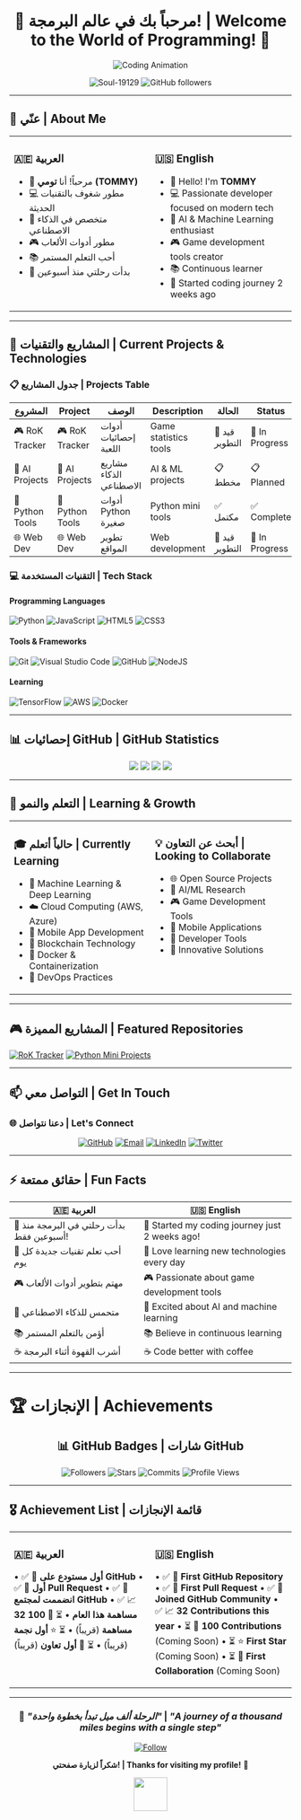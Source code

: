 <div align="center">

# 👋 مرحباً بك في عالم البرمجة! | Welcome to the World of Programming! 🌟

![Coding Animation](https://media.giphy.com/media/qgQUggAC3Pfv687qPC/giphy.gif)

<p align="center">
  <img src="https://komarev.com/ghpvc/?username=Soul-19129&label=Profile%20views&color=0e75b6&style=flat" alt="Soul-19129" />
  <img src="https://img.shields.io/github/followers/Soul-19129?label=Followers&style=social" alt="GitHub followers" />
</p>

</div>

---

## 🎯 عنّي | About Me

<table>
<tr>
<td valign="top" width="50%">

### 🇦🇪 العربية

- 👋 مرحباً! أنا **تومي (TOMMY)**
- 💻 مطور شغوف بالتقنيات الحديثة
- 🤖 متخصص في الذكاء الاصطناعي
- 🎮 مطور أدوات الألعاب
- 📚 أحب التعلم المستمر
- 🌟 بدأت رحلتي منذ أسبوعين

</td>
<td valign="top" width="50%">

### 🇺🇸 English

- 👋 Hello! I'm **TOMMY**
- 💻 Passionate developer focused on modern tech
- 🤖 AI & Machine Learning enthusiast
- 🎮 Game development tools creator
- 📚 Continuous learner
- 🌟 Started coding journey 2 weeks ago

</td>
</tr>
</table>

---

## 🚀 المشاريع والتقنيات | Current Projects & Technologies

### 📋 جدول المشاريع | Projects Table

| المشروع | Project | الوصف | Description | الحالة | Status |
|---------|---------|-------|-------------|-------|--------|
| 🎮 RoK Tracker | 🎮 RoK Tracker | أدوات إحصائيات اللعبة | Game statistics tools | 🚧 قيد التطوير | 🚧 In Progress |
| 🤖 AI Projects | 🤖 AI Projects | مشاريع الذكاء الاصطناعي | AI & ML projects | 📋 مخطط | 📋 Planned |
| 🐍 Python Tools | 🐍 Python Tools | أدوات Python صغيرة | Python mini tools | ✅ مكتمل | ✅ Complete |
| 🌐 Web Dev | 🌐 Web Dev | تطوير المواقع | Web development | 🚧 قيد التطوير | 🚧 In Progress |

### 💻 التقنيات المستخدمة | Tech Stack

#### Programming Languages
![Python](https://img.shields.io/badge/python-3670A0?style=for-the-badge&logo=python&logoColor=ffdd54)
![JavaScript](https://img.shields.io/badge/javascript-%23323330.svg?style=for-the-badge&logo=javascript&logoColor=%23F7DF1E)
![HTML5](https://img.shields.io/badge/html5-%23E34F26.svg?style=for-the-badge&logo=html5&logoColor=white)
![CSS3](https://img.shields.io/badge/css3-%231572B6.svg?style=for-the-badge&logo=css3&logoColor=white)

#### Tools & Frameworks
![Git](https://img.shields.io/badge/git-%23F05033.svg?style=for-the-badge&logo=git&logoColor=white)
![Visual Studio Code](https://img.shields.io/badge/Visual%20Studio%20Code-0078d4.svg?style=for-the-badge&logo=visual-studio-code&logoColor=white)
![GitHub](https://img.shields.io/badge/github-%23121011.svg?style=for-the-badge&logo=github&logoColor=white)
![NodeJS](https://img.shields.io/badge/node.js-6DA55F?style=for-the-badge&logo=node.js&logoColor=white)

#### Learning
![TensorFlow](https://img.shields.io/badge/TensorFlow-%23FF6F00.svg?style=for-the-badge&logo=TensorFlow&logoColor=white)
![AWS](https://img.shields.io/badge/AWS-%23FF9900.svg?style=for-the-badge&logo=amazon-aws&logoColor=white)
![Docker](https://img.shields.io/badge/docker-%230db7ed.svg?style=for-the-badge&logo=docker&logoColor=white)

---

## 📊 إحصائيات GitHub | GitHub Statistics

<div align="center">
  <img src="https://github-readme-stats.vercel.app/api?username=Soul-19129&theme=radical&hide_border=false&include_all_commits=false&count_private=false" />
  <img src="https://github-readme-streak-stats.herokuapp.com/?user=Soul-19129&theme=radical&hide_border=false" />
  <img src="https://github-readme-stats.vercel.app/api/top-langs/?username=Soul-19129&theme=radical&hide_border=false&include_all_commits=false&count_private=false&layout=compact" />
  <img src="https://github-readme-activity-graph.vercel.app/graph?username=Soul-19129&theme=react-dark" />
</div>

---

## 🌱 التعلم والنمو | Learning & Growth

<table>
<tr>
<td valign="top" width="50%">

### 🎓 حالياً أتعلم | Currently Learning

- 🤖 Machine Learning & Deep Learning
- ☁️ Cloud Computing (AWS, Azure)
- 📱 Mobile App Development
- 🔗 Blockchain Technology
- 🐳 Docker & Containerization
- 🎯 DevOps Practices

</td>
<td valign="top" width="50%">

### 💡 أبحث عن التعاون | Looking to Collaborate

- 🌐 Open Source Projects
- 🤖 AI/ML Research
- 🎮 Game Development Tools
- 📱 Mobile Applications
- 🔧 Developer Tools
- 🚀 Innovative Solutions

</td>
</tr>
</table>

---

## 🎮 المشاريع المميزة | Featured Repositories

[![RoK Tracker](https://github-readme-stats.vercel.app/api/pin/?username=Soul-19129&repo=RokTracker&theme=radical)](https://github.com/Soul-19129/RokTracker)
[![Python Mini Projects](https://github-readme-stats.vercel.app/api/pin/?username=Soul-19129&repo=python-mini-projects&theme=radical)](https://github.com/Soul-19129/python-mini-projects)

---

## 📫 التواصل معي | Get In Touch

### 🌐 دعنا نتواصل | Let's Connect

<div align="center">

[![GitHub](https://img.shields.io/badge/GitHub-100000?style=for-the-badge&logo=github&logoColor=white)](https://github.com/Soul-19129)
[![Email](https://img.shields.io/badge/Gmail-D14836?style=for-the-badge&logo=gmail&logoColor=white)](mailto:your-email@gmail.com)
[![LinkedIn](https://img.shields.io/badge/LinkedIn-0077B5?style=for-the-badge&logo=linkedin&logoColor=white)](https://linkedin.com/in/tommy-dev)
[![Twitter](https://img.shields.io/badge/Twitter-1DA1F2?style=for-the-badge&logo=twitter&logoColor=white)](https://twitter.com/tommy_dev_19)

</div>

---

## ⚡ حقائق ممتعة | Fun Facts

<div align="center">

| 🇦🇪 العربية | 🇺🇸 English |
|-------------|------------|
| 🎯 بدأت رحلتي في البرمجة منذ أسبوعين فقط! | 🎯 Started my coding journey just 2 weeks ago! |
| 🌟 أحب تعلم تقنيات جديدة كل يوم | 🌟 Love learning new technologies every day |
| 🎮 مهتم بتطوير أدوات الألعاب | 🎮 Passionate about game development tools |
| 🤖 متحمس للذكاء الاصطناعي | 🤖 Excited about AI and machine learning |
| 📚 أؤمن بالتعلم المستمر | 📚 Believe in continuous learning |
| ☕ أشرب القهوة أثناء البرمجة | ☕ Code better with coffee |

</div>

---

# 🏆 الإنجازات | Achievements

<div align="center">

## 📊 GitHub Badges | شارات GitHub

![Followers](https://img.shields.io/github/followers/Soul-19129?style=for-the-badge&logo=github&color=0366d6)
![Stars](https://img.shields.io/github/stars/Soul-19129?style=for-the-badge&logo=github&color=yellow)
![Commits](https://img.shields.io/badge/commits-32-green?style=for-the-badge&logo=github)
![Profile Views](https://komarev.com/ghpvc/?username=Soul-19129&label=Profile%20Views&color=brightgreen&style=for-the-badge)

</div>

---

## 🎖️ Achievement List | قائمة الإنجازات

<table align="center">
<tr>
<td width="50%" valign="top">

### 🇦🇪 العربية

• ✅ 🎉 **أول مستودع على GitHub**
• ✅ 🔀 **أول Pull Request** 
• ✅ 🌟 **انضممت لمجتمع GitHub**
• ✅ 📈 **32 مساهمة هذا العام**
• ⏳ 🚀 **100 مساهمة** (قريباً)
• ⏳ ⭐ **أول نجمة** (قريباً)
• ⏳ 🤝 **أول تعاون** (قريباً)

</td>
<td width="50%" valign="top">

### 🇺🇸 English

• ✅ 🎉 **First GitHub Repository**
• ✅ 🔀 **First Pull Request**
• ✅ 🌟 **Joined GitHub Community**
• ✅ 📈 **32 Contributions this year**
• ⏳ 🚀 **100 Contributions** (Coming Soon)
• ⏳ ⭐ **First Star** (Coming Soon)
• ⏳ 🤝 **First Collaboration** (Coming Soon)

</td>
</tr>
</table>

---

<div align="center">

### 💫 *"الرحلة ألف ميل تبدأ بخطوة واحدة"* | *"A journey of a thousand miles begins with a single step"*

[![Follow](https://img.shields.io/github/followers/Soul-19129.svg?style=social&label=Follow&maxAge=2592000)](https://github.com/Soul-19129?tab=followers)

**شكراً لزيارة صفحتي! | Thanks for visiting my profile!** 🙏

<img src="https://media.giphy.com/media/LnQjpWaON8nhr21vNW/giphy.gif" width="60">

</div>
